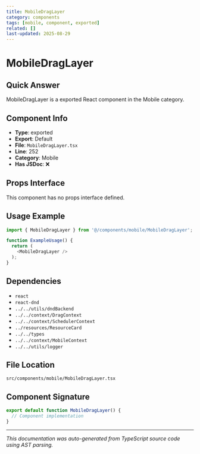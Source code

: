```yaml
---
title: MobileDragLayer
category: components
tags: [mobile, component, exported]
related: []
last-updated: 2025-08-29
---
```


# MobileDragLayer

## Quick Answer
MobileDragLayer is a exported React component in the Mobile category.

## Component Info

- **Type**: exported
- **Export**: Default
- **File**: `MobileDragLayer.tsx`
- **Line**: 252
- **Category**: Mobile
- **Has JSDoc**: ❌

## Props Interface

This component has no props interface defined.

## Usage Example

```typescript
import { MobileDragLayer } from '@/components/mobile/MobileDragLayer';

function ExampleUsage() {
  return (
    <MobileDragLayer />
  );
}
```

## Dependencies


- `react`
- `react-dnd`
- `../../utils/dndBackend`
- `../../context/DragContext`
- `../../context/SchedulerContext`
- `../resources/ResourceCard`
- `../../types`
- `../../context/MobileContext`
- `../../utils/logger`


## File Location

`src/components/mobile/MobileDragLayer.tsx`

## Component Signature

```typescript
export default function MobileDragLayer() { 
  // Component implementation
}
```

---

*This documentation was auto-generated from TypeScript source code using AST parsing.*